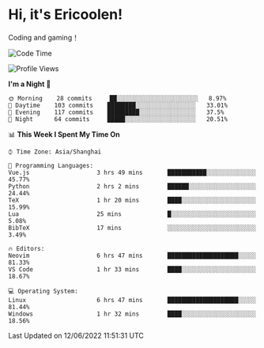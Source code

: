 # Hi, it's Ericoolen!
Coding and gaming！

<!--START_SECTION:waka-->
![Code Time](http://img.shields.io/badge/Code%20Time-316%20hrs%2036%20mins-blue)

![Profile Views](http://img.shields.io/badge/Profile%20Views-11-blue)

**I'm a Night 🦉** 

```text
🌞 Morning    28 commits     ██░░░░░░░░░░░░░░░░░░░░░░░   8.97% 
🌆 Daytime    103 commits    ████████░░░░░░░░░░░░░░░░░   33.01% 
🌃 Evening    117 commits    █████████░░░░░░░░░░░░░░░░   37.5% 
🌙 Night      64 commits     █████░░░░░░░░░░░░░░░░░░░░   20.51%

```


📊 **This Week I Spent My Time On** 

```text
⌚︎ Time Zone: Asia/Shanghai

💬 Programming Languages: 
Vue.js                   3 hrs 49 mins       ███████████░░░░░░░░░░░░░░   45.77% 
Python                   2 hrs 2 mins        ██████░░░░░░░░░░░░░░░░░░░   24.44% 
TeX                      1 hr 20 mins        ████░░░░░░░░░░░░░░░░░░░░░   15.99% 
Lua                      25 mins             █░░░░░░░░░░░░░░░░░░░░░░░░   5.08% 
BibTeX                   17 mins             ░░░░░░░░░░░░░░░░░░░░░░░░░   3.49%

🔥 Editors: 
Neovim                   6 hrs 47 mins       ████████████████████░░░░░   81.33% 
VS Code                  1 hr 33 mins        ████░░░░░░░░░░░░░░░░░░░░░   18.67%

💻 Operating System: 
Linux                    6 hrs 47 mins       ████████████████████░░░░░   81.44% 
Windows                  1 hr 32 mins        ████░░░░░░░░░░░░░░░░░░░░░   18.56%

```


 Last Updated on 12/06/2022 11:51:31 UTC
<!--END_SECTION:waka-->

